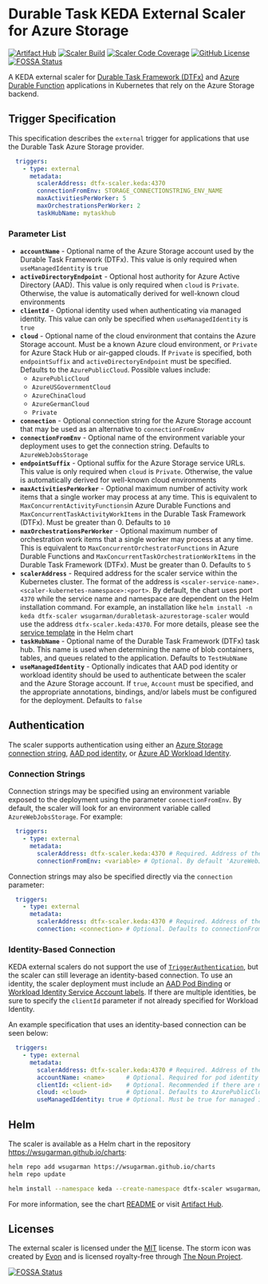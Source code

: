 # Durable Task KEDA External Scaler for Azure Storage
[![Artifact Hub](https://img.shields.io/endpoint?url=https://artifacthub.io/badge/repository/wsugarman)](https://artifacthub.io/packages/keda-scaler/wsugarman-keda-scalers/durabletask-azurestorage-scaler)
[![Scaler Build](https://github.com/wsugarman/durabletask-azurestorage-scaler/actions/workflows/scaler-ci.yml/badge.svg)](https://github.com/wsugarman/durabletask-azurestorage-scaler/actions/workflows/scaler-ci.yml)
[![Scaler Code Coverage](https://codecov.io/gh/wsugarman/durabletask-azurestorage-scaler/branch/main/graph/badge.svg)](https://codecov.io/gh/wsugarman/durabletask-azurestorage-scaler)
[![GitHub License](https://img.shields.io/github/license/wsugarman/durabletask-azurestorage-scaler?label=License)](https://github.com/wsugarman/durabletask-azurestorage-scaler/blob/main/LICENSE)
[![FOSSA Status](https://app.fossa.com/api/projects/git%2Bgithub.com%2Fwsugarman%2Fdurabletask-azurestorage-scaler.svg?type=shield)](https://app.fossa.com/projects/git%2Bgithub.com%2Fwsugarman%2Fdurabletask-azurestorage-scaler?ref=badge_shield)

A KEDA external scaler for [Durable Task Framework (DTFx)](https://github.com/Azure/durabletask) and [Azure Durable Function](https://github.com/Azure/azure-functions-durable-extension) applications in Kubernetes that rely on the Azure Storage backend.

## Trigger Specification
This specification describes the `external` trigger for applications that use the Durable Task Azure Storage provider.

```yml
  triggers:
    - type: external
      metadata:
        scalerAddress: dtfx-scaler.keda:4370
        connectionFromEnv: STORAGE_CONNECTIONSTRING_ENV_NAME
        maxActivitiesPerWorker: 5
        maxOrchestrationsPerWorker: 2
        taskHubName: mytaskhub
```

### Parameter List
- **`accountName`** - Optional name of the Azure Storage account used by the Durable Task Framework (DTFx). This value is only required when `useManagedIdentity` is `true`
- **`activeDirectoryEndpoint`** - Optional host authority for Azure Active Directory (AAD). This value is only required when `cloud` is `Private`. Otherwise, the value is automatically derived for well-known cloud environments
- **`clientId`** - Optional identity used when authenticating via managed identity. This value can only be specified when `useManagedIdentity` is `true`
- **`cloud`** - Optional name of the cloud environment that contains the Azure Storage account. Must be a known Azure cloud environment, or `Private` for Azure Stack Hub or air-gapped clouds. If `Private` is specified, both `endpointSuffix` and `activeDirectoryEndpoint` must be specified. Defaults to the `AzurePublicCloud`. Possible values include:
  - `AzurePublicCloud`
  - `AzureUSGovernmentCloud`
  - `AzureChinaCloud`
  - `AzureGermanCloud`
  - `Private`
- **`connection`** - Optional connection string for the Azure Storage account that may be used as an alternative to `connectionFromEnv`
- **`connectionFromEnv`** - Optional name of the environment variable your deployment uses to get the connection string. Defaults to `AzureWebJobsStorage`
- **`endpointSuffix`** - Optional suffix for the Azure Storage service URLs. This value is only required when `cloud` is `Private`. Otherwise, the value is automatically derived for well-known cloud environments
- **`maxActivitiesPerWorker`** - Optional maximum number of activity work items that a single worker may process at any time. This is equivalent to `MaxConcurrentActivityFunctions`in Azure Durable Functions and `MaxConcurrentTaskActivityWorkItems` in the Durable Task Framework (DTFx). Must be greater than 0. Defaults to `10`
- **`maxOrchestrationsPerWorker`** - Optional maximum number of orchestration work items that a single worker may process at any time. This is equivalent to `MaxConcurrentOrchestratorFunctions` in Azure Durable Functions and `MaxConcurrentTaskOrchestrationWorkItems` in the Durable Task Framework (DTFx). Must be greater than 0. Defaults to `5`
- **`scalerAddress`** - Required address for the scaler service within the Kubernetes cluster. The format of the address is `<scaler-service-name>.<scaler-kubernetes-namespace>:<port>`. By default, the chart uses port `4370` while the service name and namespace are dependent on the Helm installation command. For example, an installation like `helm install -n keda dtfx-scaler wsugarman/durabletask-azurestorage-scaler` would use the address `dtfx-scaler.keda:4370`. For more details, please see the [service template](/charts/durabletask-azurestorage-scaler/templates/03-service.yaml) in the Helm chart
- **`taskHubName`** - Optional name of the Durable Task Framework (DTFx) task hub. This name is used when determining the name of blob containers, tables, and queues related to the application. Defaults to `TestHubName`
- **`useManagedIdentity`** - Optionally indicates that AAD pod identity or workload identity should be used to authenticate between the scaler and the Azure Storage account. If `true`, `Account` must be specified, and the appropriate annotations, bindings, and/or labels must be configured for the deployment. Defaults to `false`

## Authentication
The scaler supports authentication using either an [Azure Storage connection string](https://docs.microsoft.com/en-us/azure/storage/common/storage-configure-connection-string), [AAD pod identity](https://github.com/Azure/aad-pod-identity), or [Azure AD Workload Identity](https://azure.github.io/azure-workload-identity/docs/).

### Connection Strings
Connection strings may be specified using an environment variable exposed to the deployment using the parameter `connectionFromEnv`. By default, the scaler will look for an environment variable called `AzureWebJobsStorage`. For example:

```yml
  triggers:
    - type: external
      metadata:
        scalerAddress: dtfx-scaler.keda:4370 # Required. Address of the external scaler service
        connectionFromEnv: <variable> # Optional. By default 'AzureWebJobsStorage'
```

Connection strings may also be specified directly via the `connection` parameter:

```yml
  triggers:
    - type: external
      metadata:
        scalerAddress: dtfx-scaler.keda:4370 # Required. Address of the external scaler service
        connection: <connection> # Optional. Defaults to connectionFromEnv
```

### Identity-Based Connection
KEDA external scalers do not support the use of [`TriggerAuthentication`](https://keda.sh/docs/2.5/concepts/authentication/#re-use-credentials-and-delegate-auth-with-triggerauthentication), but the scaler can still leverage an identity-based connection. To use an identity, the scaler deployment must include an [AAD Pod Binding](https://azure.github.io/aad-pod-identity/docs/demo/standard_walkthrough/#5-deploy-azureidentitybinding) or [Workload Identity Service Account labels](https://azure.github.io/azure-workload-identity/docs/topics/service-account-labels-and-annotations.html). If there are multiple identities, be sure to specify the `clientId` parameter if not already specified for Workload Identity.

An example specification that uses an identity-based connection can be seen below:

```yml
  triggers:
    - type: external
      metadata:
        scalerAddress: dtfx-scaler.keda:4370 # Required. Address of the external scaler service
        accountName: <name>      # Optional. Required for pod identity
        clientId: <client-id>    # Optional. Recommended if there are multiple identities
        cloud: <cloud>           # Optional. Defaults to AzurePublicCloud
        useManagedIdentity: true # Optional. Must be true for managed identity. Defaults to false
```

## Helm
The scaler is available as a Helm chart in the repository https://wsugarman.github.io/charts:

```bash
helm repo add wsugarman https://wsugarman.github.io/charts
helm repo update

helm install --namespace keda --create-namespace dtfx-scaler wsugarman/durabletask-azurestorage-scaler
```

For more information, see the chart [README](./charts/durabletask-azurestorage-scaler/README.md) or visit [Artifact Hub](https://artifacthub.io/packages/keda-scaler/wsugarman-keda-scalers/durabletask-azurestorage-scaler).

## Licenses
The external scaler is licensed under the [MIT](https://github.com/wsugarman/durabletask-azurestorage-scaler/blob/main/LICENSE) license. The storm icon was created by [Evon](https://thenounproject.com/evonmbon/) and is licensed royalty-free through [The Noun Project](https://thenounproject.com/).

[![FOSSA Status](https://app.fossa.com/api/projects/git%2Bgithub.com%2Fwsugarman%2Fdurabletask-azurestorage-scaler.svg?type=large)](https://app.fossa.com/projects/git%2Bgithub.com%2Fwsugarman%2Fdurabletask-azurestorage-scaler?ref=badge_large)

